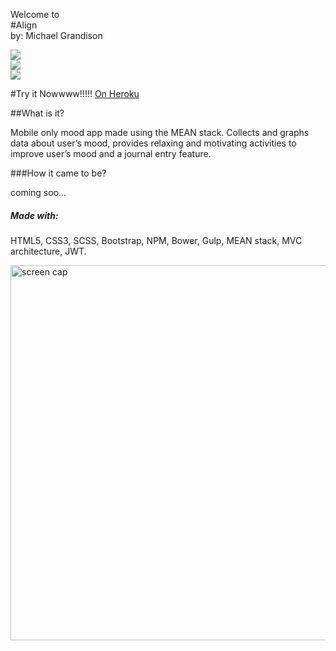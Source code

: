 Welcome to 
<br>
#Align
<br>
by: Michael Grandison

<img src="http://i.imgur.com/GDXsCKY.png">
<br>
<img src="http://i.imgur.com/hhGFL1u.png">
<br>
<img src="http://i.imgur.com/CHHcihy.png">

#Try it Nowwww!!!!!
<a href="https://tranquil-plateau-11910.herokuapp.com/#/">On Heroku</a>



##What is it?

Mobile only mood app made using the MEAN stack. Collects and graphs data about user’s mood, provides relaxing and motivating activities to improve user’s mood and a journal entry feature.


###How it came to be? 

coming soo...

##### Made with:

HTML5, CSS3, SCSS, Bootstrap, NPM, Bower, Gulp, MEAN stack, MVC architecture, JWT.

<img src="drawing.jpg" alt="screen cap" style="width: 600px;"/>







